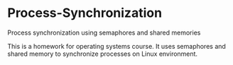 # Process-Synchronization
Process synchronization using semaphores and shared memories

This is a homework for operating systems course. It uses semaphores and shared memory to synchronize processes on Linux environment.
